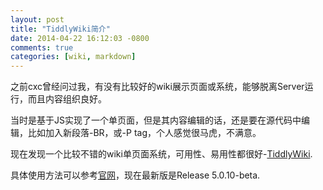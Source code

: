 ```yaml
---
layout: post
title: "TiddlyWiki简介"
date: 2014-04-22 16:12:03 -0800
comments: true
categories: [wiki, markdown] 
---
```



之前cxc曾经问过我，有没有比较好的wiki展示页面或系统，能够脱离Server运行，而且内容组织良好。

当时是基于JS实现了一个单页面，但是其内容编辑的话，还是要在源代码中编辑，比如加入新段落-BR，或-P tag，个人感觉很马虎，不满意。

现在发现一个比较不错的wiki单页面系统，可用性、易用性都很好-[TiddlyWiki](http://tiddlywiki.com/).

具体使用方法可以参考[官网](http://tiddlywiki.com/)，现在最新版是Release 5.0.10-beta.